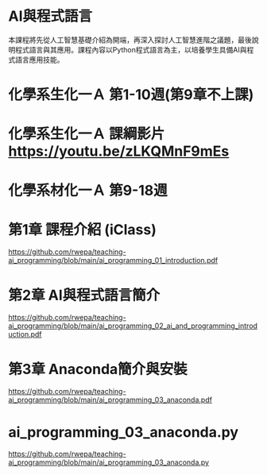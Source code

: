 # AI與程式語言

本課程將先從人工智慧基礎介紹為開端，再深入探討人工智慧進階之議題，最後說明程式語言與其應用。課程內容以Python程式語言為主，以培養學生具備AI與程式語言應用技能。

# 化學系生化一Ａ 第1-10週(第9章不上課)

# 化學系生化一Ａ 課綱影片 https://youtu.be/zLKQMnF9mEs

# 化學系材化一Ａ 第9-18週

# 第1章 課程介紹 (iClass)
https://github.com/rwepa/teaching-ai_programming/blob/main/ai_programming_01_introduction.pdf

# 第2章 AI與程式語言簡介
https://github.com/rwepa/teaching-ai_programming/blob/main/ai_programming_02_ai_and_programming_introduction.pdf

# 第3章 Anaconda簡介與安裝
https://github.com/rwepa/teaching-ai_programming/blob/main/ai_programming_03_anaconda.pdf

# ai_programming_03_anaconda.py
https://github.com/rwepa/teaching-ai_programming/blob/main/ai_programming_03_anaconda.py
